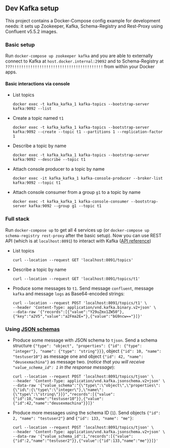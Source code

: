 ## Dev Kafka setup

This project contains a Docker-Compose config example for development needs: it sets up Zookeeper, Kafka,
Schema-Registry and Rest-Proxy using Confluent v5.5.2 images.

### Basic setup

Run `docker-compose up zookeeper kafka` and you are able to externally connect to Kafka at `host.docker.internal:29092`
and to Schema-Registry at `???!!!!!!!!!!!!!!!!!!!!!!!!!!!!!!!!!!!!!!!!` from within your Docker apps.

#### Basic interactions via console

- List topics
    ```console
    docker exec -t kafka_kafka_1 kafka-topics --bootstrap-server kafka:9092 --list
    ```
- Create a topic named `t1`
    ```console
    docker exec -t kafka_kafka_1 kafka-topics --bootstrap-server kafka:9092 --create --topic t1 --partitions 1 --replication-factor 1
    ```
- Describe a topic by name
    ```console
    docker exec -t kafka_kafka_1 kafka-topics --bootstrap-server kafka:9092 --describe --topic t1
    ```
- Attach console producer to a topic by name
    ```console
    docker exec -it kafka_kafka_1 kafka-console-producer --broker-list kafka:9092 --topic t1
    ```
- Attach console consumer from a group `g1` to a topic by name
    ```console
    docker exec -t kafka_kafka_1 kafka-console-consumer --bootstrap-server kafka:9092 --group g1 --topic t1
    ```

### Full stack

Run `docker-compose up` to get all 4 services up (or `docker-compose up schema-registry rest-proxy` after the basic setup).
Now you can use REST API (which is at `localhost:8091`) to interact with Kafka
([API reference](https://docs.confluent.io/5.5.2/kafka-rest/api.html))

- List topics
    ```curl
    curl --location --request GET 'localhost:8091/topics'
    ```
- Describe a topic by name
    ```curl
    curl --location --request GET 'localhost:8091/topics/t1'
    ```
- Produce some messages to `t1`. Send message `confluent`, message `kafka` and message `logs` as Base64-encoded strings:
    ```curl
    curl --location --request POST 'localhost:8091/topics/t1' \
    --header 'Content-Type: application/vnd.kafka.binary.v2+json' \
    --data-raw '{"records":[{"value":"Y29uZmx1ZW50"},{"key":"a2V5","value":"a2Fma2E="},{"value":"bG9ncw=="}]}'
    ```

### Using [JSON schemas](https://json-schema.org/)

- Produce some message with JSON schema to `tjson`. Send a schema structure
`{"type": "object", "properties": {"id": {"type": "integer"}, "name": {"type": "string"}}}`,
object `{"id": 10, "name": "testuser10"}` as message one and object `{"id": 42, "name": "deusexmachina"}` as message two.
(*notice that you will receive `"value_schema_id": 1` in the response message*):
    ```curl
    curl --location --request POST 'localhost:8091/topics/tjson' \
    --header 'Content-Type: application/vnd.kafka.jsonschema.v2+json' \
    --data-raw '{"value_schema":"{\"type\":\"object\",\"properties\":{\"id\":{\"type\":\"integer\"},\"name\":{\"type\":\"string\"}}}","records":[{"value":{"id":10,"name":"testuser10"}},{"value":{"id":42,"name":"deusexmachina"}}]}'
    ```
- Produce more messages using the schema ID (`1`). Send objects `{"id": 2, "name": "testuser2"}` and `{"id": 133, "name": "me"}`:
    ```curl
    curl --location --request POST 'localhost:8091/topics/tjson' \
    --header 'Content-Type: application/vnd.kafka.jsonschema.v2+json' \
    --data-raw '{"value_schema_id":1,"records":[{"value":{"id":2,"name":"testuser2"}},{"value":{"id":133,"name":"me"}}]}'
    ```

